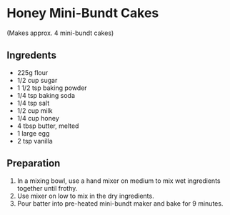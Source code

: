 # Honey Mini-Bundt Cakes

(Makes approx. 4 mini-bundt cakes)

## Ingredents
* 225g flour
* 1/2 cup sugar
* 1 1/2 tsp baking powder
* 1/4 tsp baking soda
* 1/4 tsp salt
* 1/2 cup milk
* 1/4 cup honey
* 4 tbsp butter, melted
* 1 large egg
* 2 tsp vanilla

## Preparation
1. In a mixing bowl, use a hand mixer on medium to mix wet ingredients together until frothy.
1. Use mixer on low to mix in the dry ingredients.
1. Pour batter into pre-heated mini-bundt maker and bake for 9 minutes.
